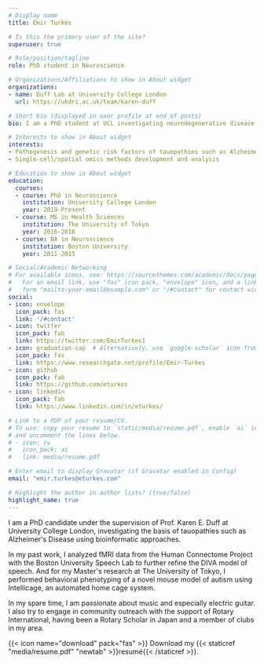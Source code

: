 ```yaml
---
# Display name
title: Emir Turkes

# Is this the primary user of the site?
superuser: true

# Role/position/tagline
role: PhD student in Neuroscience

# Organizations/Affiliations to show in About widget
organizations:
- name: Duff Lab at University College London
  url: https://ukdri.ac.uk/team/karen-duff

# Short bio (displayed in user profile at end of posts)
bio: I am a PhD student at UCL investigating neurodegenerative disease using bioinformatic methods.

# Interests to show in About widget
interests:
- Pathogenesis and genetic risk factors of tauopathies such as Alzheimer's Disease
- Single-cell/spatial omics methods development and analysis

# Education to show in About widget
education:
  courses:
  - course: PhD in Neuroscience
    institution: University College London
    year: 2019-Present
  - course: MS in Health Sciences
    institution: The University of Tokyo
    year: 2016-2018
  - course: BA in Neuroscience
    institution: Boston University
    year: 2011-2015

# Social/Academic Networking
# For available icons, see: https://sourcethemes.com/academic/docs/page-builder/#icons
#   For an email link, use "fas" icon pack, "envelope" icon, and a link in the
#   form "mailto:your-email@example.com" or "/#contact" for contact widget.
social:
- icon: envelope
  icon_pack: fas
  link: '/#contact'
- icon: twitter
  icon_pack: fab
  link: https://twitter.com/EmirTurkes1
- icon: graduation-cap  # Alternatively, use `google-scholar` icon from `ai` icon pack
  icon_pack: fas
  link: https://www.researchgate.net/profile/Emir-Turkes
- icon: github
  icon_pack: fab
  link: https://github.com/eturkes
- icon: linkedin
  icon_pack: fab
  link: https://www.linkedin.com/in/eturkes/

# Link to a PDF of your resume/CV.
# To use: copy your resume to `static/media/resume.pdf`, enable `ai` icons in `params.toml`, 
# and uncomment the lines below.
# - icon: cv
#   icon_pack: ai
#   link: media/resume.pdf

# Enter email to display Gravatar (if Gravatar enabled in Config)
email: "emir.turkes@eturkes.com"

# Highlight the author in author lists? (true/false)
highlight_name: true
---
```

I am a PhD candidate under the supervision of Prof. Karen E. Duff at University College London, investigating the basis of tauopathies such as Alzheimer's Disease using bioinformatic approaches.

In my past work, I analyzed fMRI data from the Human Connectome Project with the Boston University Speech Lab to further refine the DIVA model of speech. And for my Master's research at The University of Tokyo, I performed behavioral phenotyping of a novel mouse model of autism using Intellicage, an automated home cage system.

In my spare time, I am passionate about music and especially electric guitar. I also try to engage in community outreach with the support of Rotary International, having been a Rotary Scholar in Japan and a member of clubs in my area.

{{< icon name="download" pack="fas" >}} Download my {{< staticref "media/resume.pdf" "newtab" >}}resumé{{< /staticref >}}.
